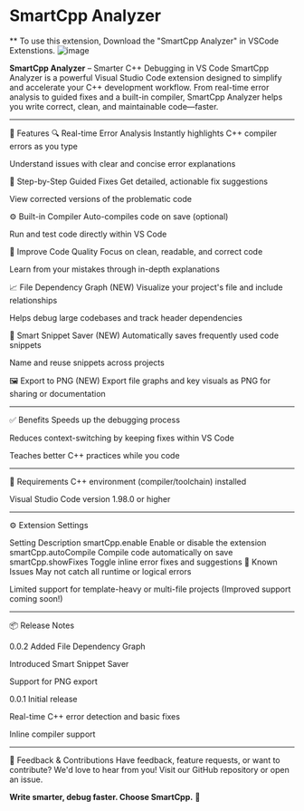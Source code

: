 # SmartCpp Analyzer
** To use this extension, Download the "SmartCpp Analyzer" in VSCode Extenstions.
![image](https://github.com/user-attachments/assets/52fae977-4f1b-4d85-af6e-1468b4a8255c)


**SmartCpp Analyzer** – Smarter C++ Debugging in VS Code
SmartCpp Analyzer is a powerful Visual Studio Code extension designed to simplify and accelerate your C++ development workflow. From real-time error analysis to guided fixes and a built-in compiler, SmartCpp Analyzer helps you write correct, clean, and maintainable code—faster.

---

🚀 Features
🔍 Real-time Error Analysis
Instantly highlights C++ compiler errors as you type

Understand issues with clear and concise error explanations

🧭 Step-by-Step Guided Fixes
Get detailed, actionable fix suggestions

View corrected versions of the problematic code

⚙️ Built-in Compiler
Auto-compiles code on save (optional)

Run and test code directly within VS Code

🧠 Improve Code Quality
Focus on clean, readable, and correct code

Learn from your mistakes through in-depth explanations

📈 File Dependency Graph (NEW)
Visualize your project's file and include relationships

Helps debug large codebases and track header dependencies

💾 Smart Snippet Saver (NEW)
Automatically saves frequently used code snippets

Name and reuse snippets across projects

🖼️ Export to PNG (NEW)
Export file graphs and key visuals as PNG for sharing or documentation

---

✅ Benefits
Speeds up the debugging process

Reduces context-switching by keeping fixes within VS Code

Teaches better C++ practices while you code

---

🔧 Requirements
C++ environment (compiler/toolchain) installed

Visual Studio Code version 1.98.0 or higher

---

⚙️ Extension Settings

Setting	Description
smartCpp.enable	Enable or disable the extension
smartCpp.autoCompile	Compile code automatically on save
smartCpp.showFixes	Toggle inline error fixes and suggestions
🐞 Known Issues
May not catch all runtime or logical errors

Limited support for template-heavy or multi-file projects (Improved support coming soon!)

---

📦 Release Notes

0.0.2
Added File Dependency Graph

Introduced Smart Snippet Saver

Support for PNG export

0.0.1
Initial release

Real-time C++ error detection and basic fixes

Inline compiler support

---

💬 Feedback & Contributions
Have feedback, feature requests, or want to contribute? We'd love to hear from you! Visit our GitHub repository or open an issue.

**Write smarter, debug faster. Choose SmartCpp.** 🚀
